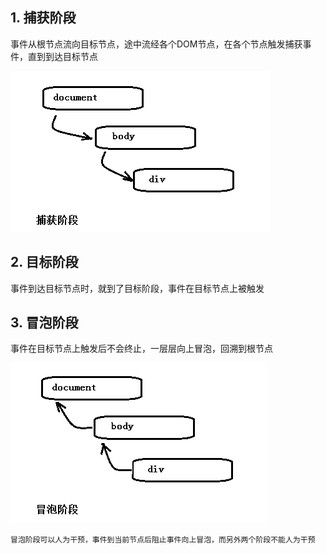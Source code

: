 ## 1. 捕获阶段
	
事件从根节点流向目标节点，途中流经各个DOM节点，在各个节点触发捕获事件，直到到达目标节点
	
![捕获阶段](../../images/doc/事件机制-捕获阶段.png)
	
## 2. 目标阶段
	
事件到达目标节点时，就到了目标阶段，事件在目标节点上被触发
	
## 3. 冒泡阶段
	
事件在目标节点上触发后不会终止，一层层向上冒泡，回溯到根节点

![冒泡阶段](../../images/doc/事件机制-冒泡阶段.png)
	
    冒泡阶段可以人为干预，事件到当前节点后阻止事件向上冒泡，而另外两个阶段不能人为干预